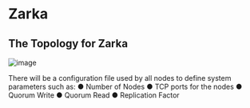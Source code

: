 # Zarka
## The Topology for Zarka
![image](https://user-images.githubusercontent.com/58489322/188975883-3087e7ae-b692-41dd-818c-28810cbe50fb.png)

There will be a configuration file used by all nodes to define system parameters such as:
● Number of Nodes
● TCP ports for the nodes
● Quorum Write
● Quorum Read
● Replication Factor
